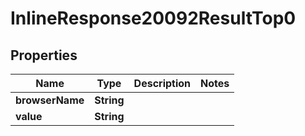 # InlineResponse20092ResultTop0

## Properties
Name | Type | Description | Notes
------------ | ------------- | ------------- | -------------
**browserName** | **String** |  | 
**value** | **String** |  | 
